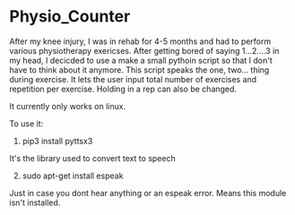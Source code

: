 # Physio_Counter

After my knee injury, I was in rehab for 4-5 months and had to perform various physiotherapy exericses.
After getting bored of saying 1...2....3 in my head, I decicded to use a make a small pythoin script so that I don't have to think about it anymore.
This script speaks the one, two... thing during exercise.
It lets the user input total number of exercises and repetition per exercise. Holding in a rep can also be changed.

It currently only works on linux.

To use it:
1) pip3 install pyttsx3

  It's the library used to convert text to speech
  
2) sudo apt-get install espeak

  Just in case you dont hear anything or an espeak error. Means this module isn't installed.

